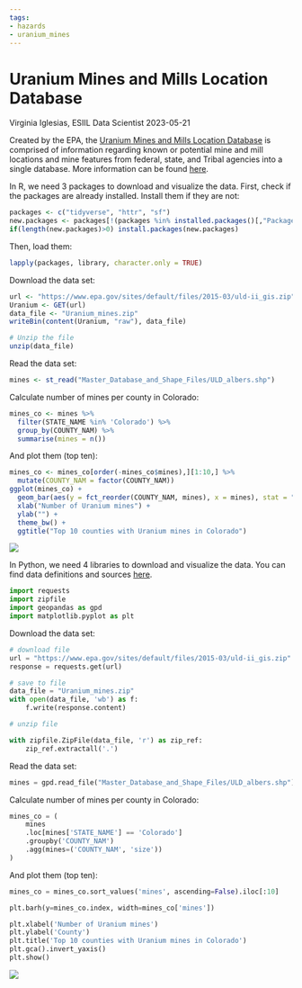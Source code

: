 ```yaml
---
tags:
- hazards
- uranium_mines
---
```


Uranium Mines and Mills Location Database
================
Virginia Iglesias, ESIIL Data Scientist
2023-05-21

Created by the EPA, the [Uranium Mines and Mills Location
Database](https://www.epa.gov/radiation/uranium-mines-and-mills-location-database-0)
is comprised of information regarding known or potential mine and mill
locations and mine features from federal, state, and Tribal agencies
into a single database. More information can be found
[here](https://www.epa.gov/sites/default/files/2015-05/documents/402-r-05-009.pdf).

In R, we need 3 packages to download and visualize the data. First,
check if the packages are already installed. Install them if they are
not:

``` r
packages <- c("tidyverse", "httr", "sf") 
new.packages <- packages[!(packages %in% installed.packages()[,"Package"])] 
if(length(new.packages)>0) install.packages(new.packages)
```

Then, load them:

``` r
lapply(packages, library, character.only = TRUE)
```

Download the data set:

``` r
url <- "https://www.epa.gov/sites/default/files/2015-03/uld-ii_gis.zip" 
Uranium <- GET(url)
data_file <- "Uranium_mines.zip"
writeBin(content(Uranium, "raw"), data_file)

# Unzip the file 
unzip(data_file)
```

Read the data set:

``` r
mines <- st_read("Master_Database_and_Shape_Files/ULD_albers.shp")
```

Calculate number of mines per county in Colorado:

``` r
mines_co <- mines %>% 
  filter(STATE_NAME %in% 'Colorado') %>% 
  group_by(COUNTY_NAM) %>% 
  summarise(mines = n())
```

And plot them (top ten):

``` r
mines_co <- mines_co[order(-mines_co$mines),][1:10,] %>% 
  mutate(COUNTY_NAM = factor(COUNTY_NAM))
ggplot(mines_co) +
  geom_bar(aes(y = fct_reorder(COUNTY_NAM, mines), x = mines), stat = "identity") +
  xlab("Number of Uranium mines") +
  ylab("") +
  theme_bw() +
  ggtitle("Top 10 counties with Uranium mines in Colorado")
```

![](Uranium_mines_files/figure-gfm/unnamed-chunk-6-1.png)

In Python, we need 4 libraries to download and visualize the data. You
can find data definitions and sources
[here](https://www.epa.gov/sites/default/files/2015-05/documents/402-r-05-009.pdf).

``` python
import requests
import zipfile
import geopandas as gpd
import matplotlib.pyplot as plt
```

Download the data set:

``` python
# download file
url = "https://www.epa.gov/sites/default/files/2015-03/uld-ii_gis.zip"
response = requests.get(url)

# save to file
data_file = "Uranium_mines.zip"
with open(data_file, 'wb') as f:
    f.write(response.content)

# unzip file
```

``` python
with zipfile.ZipFile(data_file, 'r') as zip_ref:
    zip_ref.extractall('.')
```

Read the data set:

``` python
mines = gpd.read_file("Master_Database_and_Shape_Files/ULD_albers.shp")
```

Calculate number of mines per county in Colorado:

``` python
mines_co = (
    mines
    .loc[mines['STATE_NAME'] == 'Colorado']
    .groupby('COUNTY_NAM')
    .agg(mines=('COUNTY_NAM', 'size'))
)
```

And plot them (top ten):

``` python
mines_co = mines_co.sort_values('mines', ascending=False).iloc[:10]

plt.barh(y=mines_co.index, width=mines_co['mines'])
```

``` python
plt.xlabel('Number of Uranium mines')
plt.ylabel('County')
plt.title('Top 10 counties with Uranium mines in Colorado')
plt.gca().invert_yaxis()
plt.show()
```

![](Uranium_mines_files/figure-gfm/unnamed-chunk-11-1.png)
